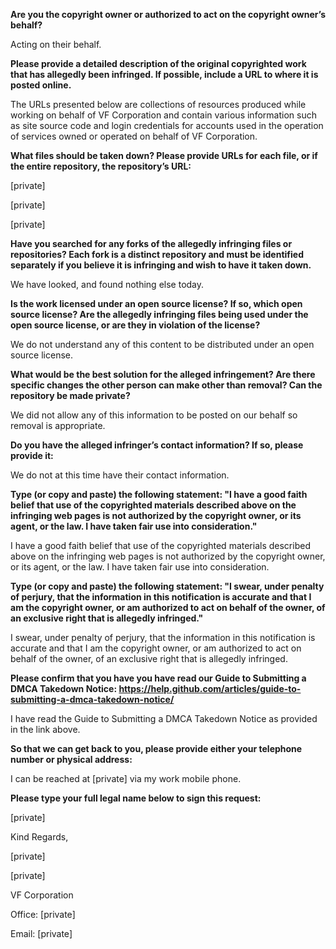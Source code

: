**Are you the copyright owner or authorized to act on the copyright owner’s behalf?**

Acting on their behalf.

**Please provide a detailed description of the original copyrighted work that has allegedly been infringed. If possible, include a URL to where it is posted online.**

The URLs presented below are collections of resources produced while working on behalf of VF Corporation and contain various information such as site source code and login credentials for accounts used in the operation of services owned or operated on behalf of VF Corporation.

**What files should be taken down? Please provide URLs for each file, or if the entire repository, the repository’s URL:**

[private]  

[private]  

[private]  

**Have you searched for any forks of the allegedly infringing files or repositories? Each fork is a distinct repository and must be identified separately if you believe it is infringing and wish to have it taken down.**

We have looked, and found nothing else today.

**Is the work licensed under an open source license? If so, which open source license? Are the allegedly infringing files being used under the open source license, or are they in violation of the license?**

We do not understand any of this content to be distributed under an open source license.

**What would be the best solution for the alleged infringement? Are there specific changes the other person can make other than removal? Can the repository be made private?**

We did not allow any of this information to be posted on our behalf so removal is appropriate.

**Do you have the alleged infringer’s contact information? If so, please provide it:**

We do not at this time have their contact information.

**Type (or copy and paste) the following statement: "I have a good faith belief that use of the copyrighted materials described above on the infringing web pages is not authorized by the copyright owner, or its agent, or the law. I have taken fair use into consideration."**

I have a good faith belief that use of the copyrighted materials described above on the infringing web pages is not authorized by the copyright owner, or its agent, or the law. I have taken fair use into consideration.

**Type (or copy and paste) the following statement: "I swear, under penalty of perjury, that the information in this notification is accurate and that I am the copyright owner, or am authorized to act on behalf of the owner, of an exclusive right that is allegedly infringed."**

I swear, under penalty of perjury, that the information in this notification is accurate and that I am the copyright owner, or am authorized to act on behalf of the owner, of an exclusive right that is allegedly infringed.

**Please confirm that you have you have read our Guide to Submitting a DMCA Takedown Notice: https://help.github.com/articles/guide-to-submitting-a-dmca-takedown-notice/**

I have read the Guide to Submitting a DMCA Takedown Notice as provided in the link above.

**So that we can get back to you, please provide either your telephone number or physical address:**

I can be reached at [private] via my work mobile phone.

**Please type your full legal name below to sign this request:**

[private]  
 

Kind Regards,

 

[private]  

[private]  

VF Corporation

Office: [private]  

Email: [private]  
